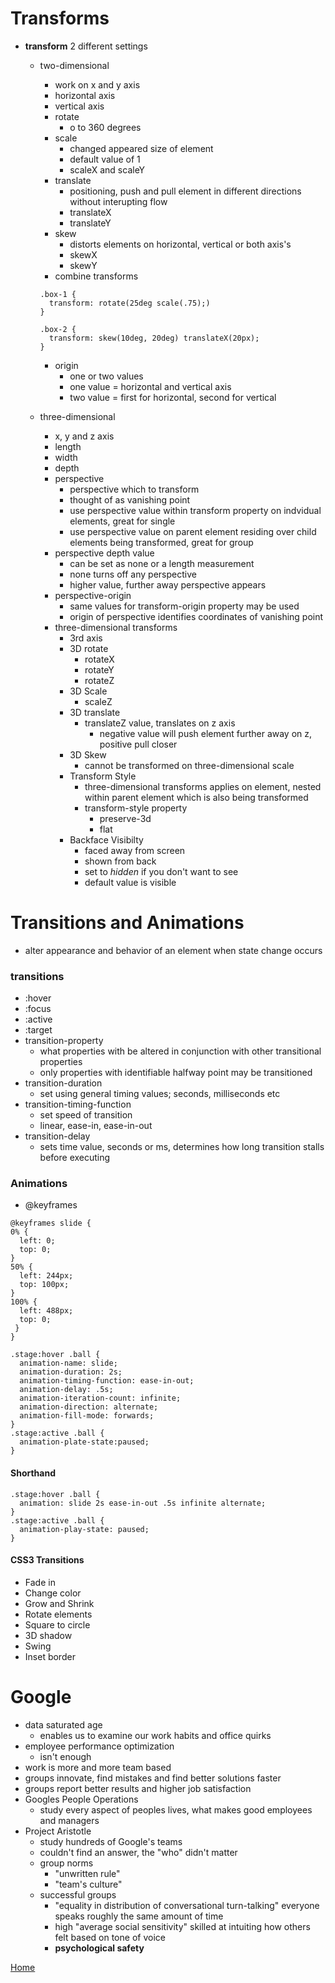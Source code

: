 # Transforms
- **transform** 2 different settings
  - two-dimensional
      - work on x and y axis
      - horizontal axis
      - vertical axis
    - rotate
      - o to 360 degrees
    - scale
      - changed appeared size of element
      - default value of 1
      - scaleX and scaleY
    - translate
      - positioning, push and pull element in different directions without interupting flow
      - translateX
      - translateY
    - skew
      - distorts elements on horizontal, vertical or both axis's
      - skewX
      - skewY
    - combine transforms

    ```
    .box-1 {
      transform: rotate(25deg scale(.75);)
    }

    .box-2 {
      transform: skew(10deg, 20deg) translateX(20px);
    }
    ```

    - origin
      - one or two values
      - one value = horizontal and vertical axis
      - two value = first for horizontal, second for vertical

  - three-dimensional
      - x, y and z axis
      - length
      - width
      - depth
    - perspective
      - perspective which to transform
      - thought of as vanishing point
      - use perspective value within transform property on indvidual elements, great for single
      - use perspective value on parent element residing over child elements being transformed, great for group
    - perspective depth value
      - can be set as none or a length measurement
      - none turns off any perspective
      - higher value, further away perspective appears
    - perspective-origin 
      - same values for transform-origin property may be used
      - origin of perspective identifies coordinates of vanishing point
    - three-dimensional transforms
      - 3rd axis
      - 3D rotate
        - rotateX
        - rotateY
        - rotateZ
      - 3D Scale
        - scaleZ
      - 3D translate
        - translateZ value, translates on z axis
          - negative value will push element further away on z, positive pull closer
      - 3D Skew
        - cannot be transformed on three-dimensional scale
      - Transform Style
        - three-dimensional transforms applies on element, nested within parent element which is also being transformed
        - transform-style property
          - preserve-3d
          - flat
      - Backface Visibilty
        - faced away from screen
        - shown from back
        - set to *hidden* if you don't want to see
        - default value is visible


# Transitions and Animations
- alter appearance and behavior of an element when state change occurs

### transitions
  - :hover
  - :focus
  - :active
  - :target
- transition-property
  - what properties with be altered in conjunction with other transitional properties
  - only properties with identifiable halfway point may be transitioned
- transition-duration
  - set using general timing values; seconds, milliseconds etc
- transition-timing-function
  - set speed of transition
  - linear, ease-in, ease-in-out
- transition-delay
  - sets time value, seconds or ms, determines how long transition stalls before executing

### Animations
- @keyframes

```
@keyframes slide {
0% {
  left: 0;
  top: 0;
}
50% {
  left: 244px;
  top: 100px;
}
100% {
  left: 488px;
  top: 0;
 }
}
```

```
.stage:hover .ball {
  animation-name: slide;
  animation-duration: 2s;
  animation-timing-function: ease-in-out;
  animation-delay: .5s;
  animation-iteration-count: infinite;
  animation-direction: alternate;
  animation-fill-mode: forwards;
}
.stage:active .ball {
  animation-plate-state:paused;
}
```

#### Shorthand

```
.stage:hover .ball {
  animation: slide 2s ease-in-out .5s infinite alternate;
}
.stage:active .ball {
  animation-play-state: paused;
}
```

#### CSS3 Transitions
- Fade in
- Change color
- Grow and Shrink
- Rotate elements
- Square to circle
- 3D shadow
- Swing
- Inset border

# Google
- data saturated age
  - enables us to examine our work habits and office quirks
- employee performance optimization
  - isn't enough
- work is more and more team based
- groups innovate, find mistakes and find better solutions faster
- groups report better results and higher job satisfaction
- Googles People Operations
  - study every aspect of peoples lives, what makes good employees and managers
- Project Aristotle
  - study hundreds of Google's teams
  - couldn't find an answer, the "who" didn't matter
  - group norms
    - "unwritten rule"
    - "team's culture"
  - successful groups
    - "equality in distribution of conversational turn-talking" everyone speaks roughly the same amount of time
    - high "average social sensitivity" skilled at intuiting how others felt based on tone of voice 
    - **psychological safety**

[Home](../README.md)